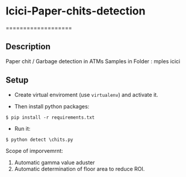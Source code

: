 # Icici-Paper-chits-detection
===================

## Description
Paper chit / Garbage detection in ATMs
Samples in Folder : mples icici

## Setup

- Create virtual enviroment (use `virtualenv`) and activate it.

- Then install python packages:  
```
$ pip install -r requirements.txt
```

- Run it:

```
$ python detect \chits.py
```
Scope of imporvemrnt:
1. Automatic gamma value aduster
2. Automatic determination of floor area to reduce ROI. 
